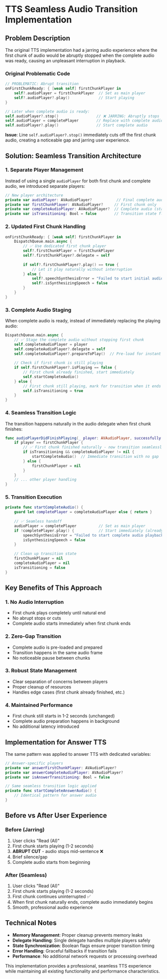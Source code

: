 # TTS Seamless Audio Transition Implementation

## Problem Description

The original TTS implementation had a jarring audio experience where the first chunk of audio would be abruptly stopped when the complete audio was ready, causing an unpleasant interruption in playback.

### Original Problematic Code
```swift
// PROBLEMATIC: Abrupt transition
onFirstChunkReady: { [weak self] firstChunkPlayer in
    self?.audioPlayer = firstChunkPlayer  // Set as main player
    self?.audioPlayer?.play()             // Start playing
}

// Later when complete audio is ready:
self.audioPlayer?.stop()                 // ❌ JARRING: Abruptly stops first chunk
self.audioPlayer = completePlayer        // Replace with complete audio
self.audioPlayer?.play()                 // Start complete audio
```

**Issue**: Line `self.audioPlayer?.stop()` immediately cuts off the first chunk audio, creating a noticeable gap and jarring user experience.

## Solution: Seamless Transition Architecture

### 1. Separate Player Management

Instead of using a single `audioPlayer` for both first chunk and complete audio, we introduced separate players:

```swift
// New player architecture
private var audioPlayer: AVAudioPlayer?           // Final complete audio
private var firstChunkPlayer: AVAudioPlayer?     // First chunk only  
private var completeAudioPlayer: AVAudioPlayer?  // Complete audio (staged)
private var isTransitioning: Bool = false        // Transition state flag
```

### 2. Updated First Chunk Handling

```swift
onFirstChunkReady: { [weak self] firstChunkPlayer in
    DispatchQueue.main.async {
        // ✅ Use dedicated first chunk player
        self?.firstChunkPlayer = firstChunkPlayer
        self?.firstChunkPlayer?.delegate = self
        
        if self?.firstChunkPlayer?.play() == true {
            // Let it play naturally without interruption
        } else {
            self?.speechSynthesisError = "Failed to start initial audio playback."
            self?.isSynthesizingSpeech = false
        }
    }
}
```

### 3. Complete Audio Staging

When complete audio is ready, instead of immediately replacing the playing audio:

```swift
DispatchQueue.main.async {
    // ✅ Stage the complete audio without stopping first chunk
    self.completeAudioPlayer = player
    self.completeAudioPlayer?.delegate = self
    self.completeAudioPlayer?.prepareToPlay()  // Pre-load for instant start
    
    // Check if first chunk is still playing
    if self.firstChunkPlayer?.isPlaying == false {
        // First chunk already finished, start immediately
        self.startCompleteAudio()
    } else {
        // First chunk still playing, mark for transition when it ends
        self.isTransitioning = true
    }
}
```

### 4. Seamless Transition Logic

The transition happens naturally in the audio delegate when first chunk finishes:

```swift
func audioPlayerDidFinishPlaying(_ player: AVAudioPlayer, successfully flag: Bool) {
    if player == firstChunkPlayer {
        // ✅ First chunk finished naturally - now transition seamlessly
        if isTransitioning && completeAudioPlayer != nil {
            startCompleteAudio()  // Immediate transition with no gap
        } else {
            firstChunkPlayer = nil
        }
    }
    // ... other player handling
}
```

### 5. Transition Execution

```swift
private func startCompleteAudio() {
    guard let completePlayer = completeAudioPlayer else { return }
    
    // ✅ Seamless handoff
    audioPlayer = completePlayer          // Set as main player
    if !completePlayer.play() {           // Start immediately (already prepared)
        speechSynthesisError = "Failed to start complete audio playback."
        isSynthesizingSpeech = false
    }
    
    // Clean up transition state
    firstChunkPlayer = nil
    completeAudioPlayer = nil
    isTransitioning = false
}
```

## Key Benefits of This Approach

### 1. **No Audio Interruption**
- First chunk plays completely until natural end
- No abrupt stops or cuts
- Complete audio starts immediately when first chunk ends

### 2. **Zero-Gap Transition**
- Complete audio is pre-loaded and prepared
- Transition happens in the same audio frame
- No noticeable pause between chunks

### 3. **Robust State Management**
- Clear separation of concerns between players
- Proper cleanup of resources
- Handles edge cases (first chunk already finished, etc.)

### 4. **Maintained Performance**
- First chunk still starts in 1-2 seconds (unchanged)
- Complete audio preparation happens in background
- No additional latency introduced

## Implementation for Answer TTS

The same pattern was applied to answer TTS with dedicated variables:

```swift
// Answer-specific players
private var answerFirstChunkPlayer: AVAudioPlayer?
private var answerCompleteAudioPlayer: AVAudioPlayer?
private var isAnswerTransitioning: Bool = false

// Same seamless transition logic applied
private func startCompleteAnswerAudio() {
    // Identical pattern for answer audio
}
```

## Before vs After User Experience

### Before (Jarring)
1. User clicks "Read (AI)"
2. First chunk starts playing (1-2 seconds)
3. **ABRUPT CUT** - audio stops mid-sentence ❌
4. Brief silence/gap
5. Complete audio starts from beginning

### After (Seamless)
1. User clicks "Read (AI)"  
2. First chunk starts playing (1-2 seconds)
3. First chunk continues uninterrupted ✅
4. When first chunk naturally ends, complete audio immediately begins
5. Smooth, professional audio experience

## Technical Notes

- **Memory Management**: Proper cleanup prevents memory leaks
- **Delegate Handling**: Single delegate handles multiple players safely  
- **State Synchronization**: Boolean flags ensure proper transition timing
- **Error Handling**: Graceful fallbacks if transition fails
- **Performance**: No additional network requests or processing overhead

This implementation provides a professional, seamless TTS experience while maintaining all existing functionality and performance characteristics.
